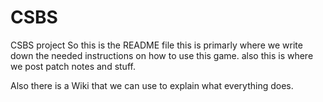 # CSBS
CSBS project
So this is the README file
this is primarly where we write down the needed instructions on how to use this game.
also this is where we post patch notes and stuff.

Also there is a Wiki that we can use to explain what everything does.
